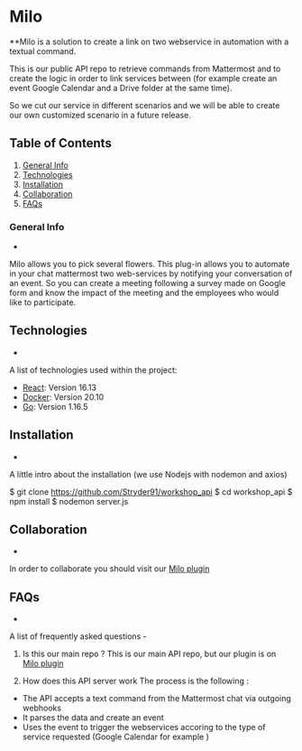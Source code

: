 # Milo
**Milo is a solution to create a link on two webservice in automation with a textual command.

This is our public API repo to retrieve commands from Mattermost and to create the logic in order to 
link services between (for example create an event Google Calendar and a Drive folder at the same time).

So we cut our service in different scenarios and we will be able to create our own customized scenario in a
future release. 


## Table of Contents
1. [General Info](#general-info)
2. [Technologies](#technologies)
3. [Installation](#installation)
4. [Collaboration](#collaboration)
5. [FAQs](#faqs)

### General Info
*
Milo allows you to pick several flowers. This plug-in allows you to automate in your chat mattermost two web-services by notifying your conversation of an event. So you can create a meeting following a survey made on Google form and know the impact of the meeting and the employees who would like to participate. 


## Technologies
*
A list of technologies used within the project:
* [React](https://fr.reactjs.org/versions/): Version 16.13
* [Docker](https://docs.docker.com/engine/reference/commandline/version/): Version 20.10
* [Go](https://golang.org/dl/): Version 1.16.5


## Installation
*
A little intro about the installation (we use Nodejs with nodemon and axios)

$ git clone https://github.com/Stryder91/workshop_api
$ cd workshop_api
$ npm install
$ nodemon server.js


## Collaboration
*
In order to collaborate you should visit our [Milo plugin](https://gitlab.eemi.tech/lionel.tran/workshop_plugin)


## FAQs
*
A list of frequently asked questions - 
1. Is this our main repo ?
This is our main API repo, but our plugin is on [Milo plugin](https://gitlab.eemi.tech/lionel.tran/workshop_plugin)

2. How does this API server work
The process is the following :
* The API accepts a text command from the Mattermost chat via outgoing webhooks
* It parses the data and create an event
* Uses the event to trigger the webservices accoring to the type of service requested (Google Calendar for example  )
